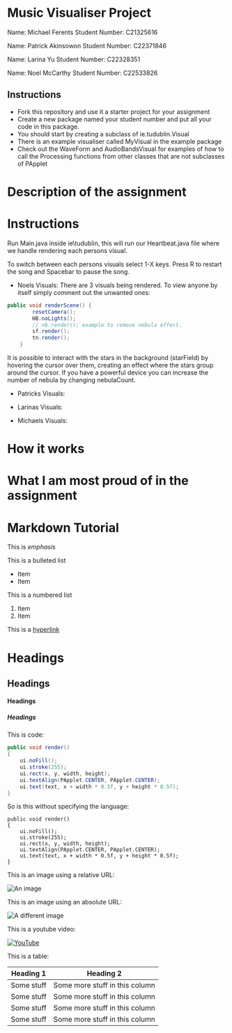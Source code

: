 # Music Visualiser Project
Name: Michael Ferents
Student Number: C21325616

Name: Patrick Akinsowon
Student Number: C22371846


Name: Larina Yu
Student Number: C22328351

Name: Noel McCarthy
Student Number: C22533826


## Instructions
- Fork this repository and use it a starter project for your assignment
- Create a new package named your student number and put all your code in this package.
- You should start by creating a subclass of ie.tudublin.Visual
- There is an example visualiser called MyVisual in the example package
- Check out the WaveForm and AudioBandsVisual for examples of how to call the Processing functions from other classes that are not subclasses of PApplet

# Description of the assignment

# Instructions
Run Main.java inside ie\tudublin, this will run our Heartbeat.java file where we handle rendering each persons visual.

To switch between each persons visuals select 1-X keys. Press R to restart the song and Spacebar to pause the song.

- Noels Visuals: There are 3 visuals being rendered. To view anyone by itself simply comment out the unwanted ones:
```Java
public void renderScene() {
        resetCamera();
        HB.noLights();
        // nb.render(); example to remove nebula effect.
        sf.render();
        tn.render();
    }
```
It is possible to interact with the stars in the background (starField) by hovering the cursor over them, creating an effect where the stars group around the cursor. If you have a powerful device you can increase the number of nebula by changing nebulaCount.

- Patricks Visuals:

- Larinas Visuals: 

- Michaels Visuals: 

# How it works

# What I am most proud of in the assignment

# Markdown Tutorial

This is *emphasis*

This is a bulleted list

- Item
- Item

This is a numbered list

1. Item
1. Item

This is a [hyperlink](http://bryanduggan.org)

# Headings
## Headings
#### Headings
##### Headings

This is code:

```Java
public void render()
{
	ui.noFill();
	ui.stroke(255);
	ui.rect(x, y, width, height);
	ui.textAlign(PApplet.CENTER, PApplet.CENTER);
	ui.text(text, x + width * 0.5f, y + height * 0.5f);
}
```

So is this without specifying the language:

```
public void render()
{
	ui.noFill();
	ui.stroke(255);
	ui.rect(x, y, width, height);
	ui.textAlign(PApplet.CENTER, PApplet.CENTER);
	ui.text(text, x + width * 0.5f, y + height * 0.5f);
}
```

This is an image using a relative URL:

![An image](images/p8.png)

This is an image using an absolute URL:

![A different image](https://bryanduggandotorg.files.wordpress.com/2019/02/infinite-forms-00045.png?w=595&h=&zoom=2)

This is a youtube video:

[![YouTube](http://img.youtube.com/vi/J2kHSSFA4NU/0.jpg)](https://www.youtube.com/watch?v=J2kHSSFA4NU)

This is a table:

| Heading 1 | Heading 2 |
|-----------|-----------|
|Some stuff | Some more stuff in this column |
|Some stuff | Some more stuff in this column |
|Some stuff | Some more stuff in this column |
|Some stuff | Some more stuff in this column |

